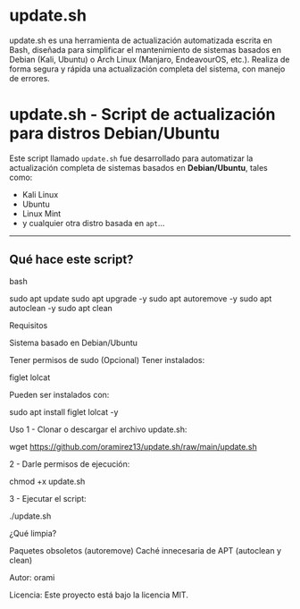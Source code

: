 # update.sh
update.sh es una herramienta de actualización automatizada escrita en Bash, diseñada para simplificar el mantenimiento de sistemas basados en Debian (Kali, Ubuntu) o Arch Linux (Manjaro, EndeavourOS, etc.).
Realiza de forma segura y rápida una actualización completa del sistema, con manejo de errores.

# update.sh - Script de actualización para distros Debian/Ubuntu

Este script llamado `update.sh` fue desarrollado para automatizar la actualización completa de sistemas basados en **Debian/Ubuntu**, tales como:

-  Kali Linux  
-  Ubuntu  
-  Linux Mint    
- y cualquier otra distro basada en `apt`...

---

##  Qué hace este script?

bash

sudo apt update
sudo apt upgrade -y
sudo apt autoremove -y
sudo apt autoclean -y
sudo apt clean

Requisitos

Sistema basado en Debian/Ubuntu

Tener permisos de sudo
(Opcional) Tener instalados:

  figlet
  lolcat
  
Pueden ser instalados con:

  sudo apt install figlet lolcat -y

Uso
1 - Clonar o descargar el archivo update.sh:

  wget https://github.com/oramirez13/update.sh/raw/main/update.sh

2 - Darle permisos de ejecución:

  chmod +x update.sh

3 - Ejecutar el script:

  ./update.sh

¿Qué limpia?

  Paquetes obsoletos (autoremove)
  Caché innecesaria de APT (autoclean y clean)

Autor: orami

Licencia: Este proyecto está bajo la licencia MIT.
